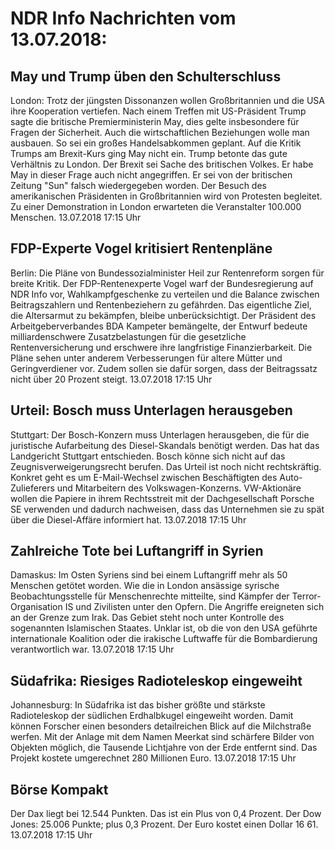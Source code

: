 # NDR Info Nachrichten vom 13.07.2018:


## May und Trump üben den Schulterschluss
London: Trotz der jüngsten Dissonanzen wollen Großbritannien und die USA ihre Kooperation vertiefen. Nach einem Treffen mit US-Präsident Trump sagte die britische Premierministerin May, dies gelte insbesondere für Fragen der Sicherheit. Auch die wirtschaftlichen Beziehungen wolle man ausbauen. So sei ein großes Handelsabkommen geplant. Auf die Kritik Trumps am Brexit-Kurs ging May nicht ein. Trump betonte das gute Verhältnis zu London. Der Brexit sei Sache des britischen Volkes. Er habe May in dieser Frage auch nicht angegriffen. Er sei von der britischen Zeitung "Sun" falsch wiedergegeben worden. Der Besuch des amerikanischen Präsidenten in Großbritannien wird von Protesten begleitet. Zu einer Demonstration in London erwarteten die Veranstalter 100.000 Menschen. 13.07.2018 17:15 Uhr 

## FDP-Experte Vogel kritisiert Rentenpläne
Berlin: Die Pläne von Bundessozialminister Heil zur Rentenreform sorgen für breite Kritik. Der FDP-Rentenexperte Vogel warf der Bundesregierung auf NDR Info vor, Wahlkampfgeschenke zu verteilen und die Balance zwischen Beitragszahlern und Rentenbeziehern zu gefährden. Das eigentliche Ziel, die Altersarmut zu bekämpfen, bleibe unberücksichtigt. Der Präsident des Arbeitgeberverbandes BDA Kampeter bemängelte, der Entwurf bedeute milliardenschwere Zusatzbelastungen für die gesetzliche Rentenversicherung und erschwere ihre langfristige Finanzierbarkeit. Die Pläne sehen unter anderem Verbesserungen für altere Mütter und Geringverdiener vor. Zudem sollen sie dafür sorgen, dass der Beitragssatz nicht über 20 Prozent steigt. 13.07.2018 17:15 Uhr 

## Urteil: Bosch muss Unterlagen herausgeben
Stuttgart: Der Bosch-Konzern muss Unterlagen herausgeben, die für die juristische Aufarbeitung des Diesel-Skandals benötigt werden. Das hat das Landgericht Stuttgart entschieden. Bosch könne sich nicht auf das Zeugnisverweigerungsrecht berufen. Das Urteil ist noch nicht rechtskräftig. Konkret geht es um E-Mail-Wechsel zwischen Beschäftigten des Auto-Zulieferers und Mitarbeitern des Volkswagen-Konzerns. VW-Aktionäre wollen die Papiere in ihrem Rechtsstreit mit der Dachgesellschaft Porsche SE verwenden und dadurch nachweisen, dass das Unternehmen sie zu spät über die Diesel-Affäre informiert hat. 13.07.2018 17:15 Uhr 

## Zahlreiche Tote bei Luftangriff in Syrien
Damaskus: Im Osten Syriens sind bei einem Luftangriff mehr als 50 Menschen getötet worden. Wie die in London ansässige syrische Beobachtungsstelle für Menschenrechte mitteilte, sind Kämpfer der Terror-Organisation IS und Zivilisten unter den Opfern. Die Angriffe ereigneten sich an der Grenze zum Irak. Das Gebiet steht noch unter Kontrolle des sogenannten Islamischen Staates. Unklar ist, ob die von den USA geführte internationale Koalition oder die irakische Luftwaffe für die Bombardierung verantwortlich war. 13.07.2018 17:15 Uhr 

## Südafrika: Riesiges Radioteleskop eingeweiht
Johannesburg: In Südafrika ist das bisher größte und stärkste Radioteleskop der südlichen Erdhalbkugel eingeweiht worden. Damit können Forscher einen besonders detailreichen Blick auf die Milchstraße werfen. Mit der Anlage mit dem Namen Meerkat sind schärfere Bilder von Objekten möglich, die Tausende Lichtjahre von der Erde entfernt sind. Das Projekt kostete umgerechnet 280 Millionen Euro. 13.07.2018 17:15 Uhr 

## Börse Kompakt
Der Dax liegt bei 12.544 Punkten. Das ist ein Plus von 0,4 Prozent. Der Dow Jones: 25.006 Punkte; plus 0,3 Prozent. Der Euro kostet einen Dollar 16 61. 13.07.2018 17:15 Uhr 
